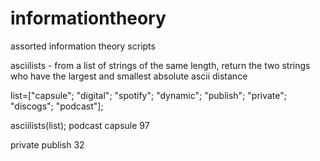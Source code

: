 # informationtheory
assorted information theory scripts

asciilists - from a list of strings of the same length, return the two strings who have the largest and smallest absolute ascii distance

list=["capsule";
"digital";
"spotify";
"dynamic";
"publish";
"private";
"discogs";
"podcast"];

asciilists(list);
podcast
capsule
    97

private
publish
    32
